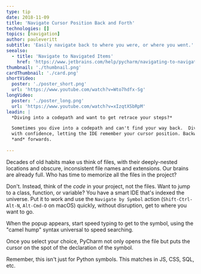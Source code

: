 ```yaml
---
type: tip
date: 2018-11-09
title: 'Navigate Cursor Position Back and Forth'
technologies: []
topics: [navigation]
author: pauleveritt
subtitle: 'Easily navigate back to where you were, or where you went.'
seealso:
  - title: 'Navigate to Navigated Items'
    href: 'https://www.jetbrains.com/help/pycharm/navigating-to-navigated-items.html'
thumbnail: './thumbnail.png'
cardThumbnail: './card.png'
shortVideo:
  poster: './poster_short.png'
  url: 'https://www.youtube.com/watch?v=Wto7hdfx-Sg'
longVideo:
  poster: './poster_long.png'
  url: 'https://www.youtube.com/watch?v=xIzqtXSbRpM'
leadin: |
  *Diving into a codepath and want to get retrace your steps?*

  Sometimes you dive into a codepath and can't find your way back.  Dive 
  with confidence, letting the IDE remember your cursor position. Backwards 
  *and* forwards.
  
---
```


Decades of old habits make us think of files, with their deeply-nested
locations and obscure, inconsistent file names and extensions. Our brains
are already full. Who has time to memorize all the files in the project?

Don't. Instead, think of the _code_ in your project, not the files.
Want to jump to a class, function, or variable? You have a smart IDE
that's indexed the universe. Put it to work and use the
`Navigate by Symbol` action (`Shift-Ctrl-Alt-N`, `Alt-Cmd-O` on
macOS) quickly, without disruption, get to where you want to go.

When the popup appears, start speed typing to get to the symbol, using
the "camel hump" syntax universal to speed searching.

Once you select your choice, PyCharm not only opens the file but
puts the cursor on the spot of the declaration of the symbol.

Remember, this isn't just for Python symbols. This matches in JS, CSS,
SQL, etc.
